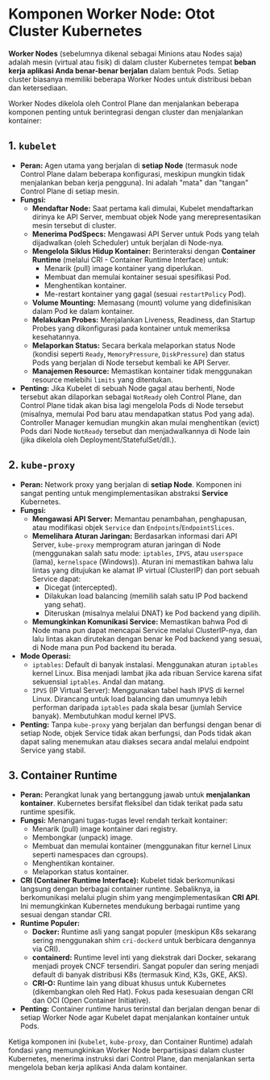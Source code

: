 # Komponen Worker Node: Otot Cluster Kubernetes

**Worker Nodes** (sebelumnya dikenal sebagai Minions atau Nodes saja) adalah mesin (virtual atau fisik) di dalam cluster Kubernetes tempat **beban kerja aplikasi Anda benar-benar berjalan** dalam bentuk Pods. Setiap cluster biasanya memiliki beberapa Worker Nodes untuk distribusi beban dan ketersediaan.

Worker Nodes dikelola oleh Control Plane dan menjalankan beberapa komponen penting untuk berintegrasi dengan cluster dan menjalankan kontainer:

## 1. `kubelet`

*   **Peran:** Agen utama yang berjalan di **setiap Node** (termasuk node Control Plane dalam beberapa konfigurasi, meskipun mungkin tidak menjalankan beban kerja pengguna). Ini adalah "mata" dan "tangan" Control Plane di setiap mesin.
*   **Fungsi:**
    *   **Mendaftar Node:** Saat pertama kali dimulai, Kubelet mendaftarkan dirinya ke API Server, membuat objek Node yang merepresentasikan mesin tersebut di cluster.
    *   **Menerima PodSpecs:** Mengawasi API Server untuk Pods yang telah dijadwalkan (oleh Scheduler) untuk berjalan di Node-nya.
    *   **Mengelola Siklus Hidup Kontainer:** Berinteraksi dengan **Container Runtime** (melalui CRI - Container Runtime Interface) untuk:
        *   Menarik (pull) image kontainer yang diperlukan.
        *   Membuat dan memulai kontainer sesuai spesifikasi Pod.
        *   Menghentikan kontainer.
        *   Me-restart kontainer yang gagal (sesuai `restartPolicy` Pod).
    *   **Volume Mounting:** Memasang (mount) volume yang didefinisikan dalam Pod ke dalam kontainer.
    *   **Melakukan Probes:** Menjalankan Liveness, Readiness, dan Startup Probes yang dikonfigurasi pada kontainer untuk memeriksa kesehatannya.
    *   **Melaporkan Status:** Secara berkala melaporkan status Node (kondisi seperti `Ready`, `MemoryPressure`, `DiskPressure`) dan status Pods yang berjalan di Node tersebut kembali ke API Server.
    *   **Manajemen Resource:** Memastikan kontainer tidak menggunakan resource melebihi `limits` yang ditentukan.
*   **Penting:** Jika Kubelet di sebuah Node gagal atau berhenti, Node tersebut akan dilaporkan sebagai `NotReady` oleh Control Plane, dan Control Plane tidak akan bisa lagi mengelola Pods di Node tersebut (misalnya, memulai Pod baru atau mendapatkan status Pod yang ada). Controller Manager kemudian mungkin akan mulai menghentikan (evict) Pods dari Node `NotReady` tersebut dan menjadwalkannya di Node lain (jika dikelola oleh Deployment/StatefulSet/dll.).

## 2. `kube-proxy`

*   **Peran:** Network proxy yang berjalan di **setiap Node**. Komponen ini sangat penting untuk mengimplementasikan abstraksi **Service** Kubernetes.
*   **Fungsi:**
    *   **Mengawasi API Server:** Memantau penambahan, penghapusan, atau modifikasi objek `Service` dan `Endpoints`/`EndpointSlices`.
    *   **Memelihara Aturan Jaringan:** Berdasarkan informasi dari API Server, `kube-proxy` memprogram aturan jaringan di Node (menggunakan salah satu mode: `iptables`, `IPVS`, atau `userspace` (lama), `kernelspace` (Windows)). Aturan ini memastikan bahwa lalu lintas yang ditujukan ke alamat IP virtual (ClusterIP) dan port sebuah Service dapat:
        *   Dicegat (intercepted).
        *   Dilakukan load balancing (memilih salah satu IP Pod backend yang sehat).
        *   Diteruskan (misalnya melalui DNAT) ke Pod backend yang dipilih.
    *   **Memungkinkan Komunikasi Service:** Memastikan bahwa Pod di Node mana pun dapat mencapai Service melalui ClusterIP-nya, dan lalu lintas akan dirutekan dengan benar ke Pod backend yang sesuai, di Node mana pun Pod backend itu berada.
*   **Mode Operasi:**
    *   `iptables`: Default di banyak instalasi. Menggunakan aturan `iptables` kernel Linux. Bisa menjadi lambat jika ada ribuan Service karena sifat sekuensial `iptables`. Andal dan matang.
    *   `IPVS` (IP Virtual Server): Menggunakan tabel hash IPVS di kernel Linux. Dirancang untuk load balancing dan umumnya lebih performan daripada `iptables` pada skala besar (jumlah Service banyak). Membutuhkan modul kernel IPVS.
*   **Penting:** Tanpa `kube-proxy` yang berjalan dan berfungsi dengan benar di setiap Node, objek Service tidak akan berfungsi, dan Pods tidak akan dapat saling menemukan atau diakses secara andal melalui endpoint Service yang stabil.

## 3. Container Runtime

*   **Peran:** Perangkat lunak yang bertanggung jawab untuk **menjalankan kontainer**. Kubernetes bersifat fleksibel dan tidak terikat pada satu runtime spesifik.
*   **Fungsi:** Menangani tugas-tugas level rendah terkait kontainer:
    *   Menarik (pull) image kontainer dari registry.
    *   Membongkar (unpack) image.
    *   Membuat dan memulai kontainer (menggunakan fitur kernel Linux seperti namespaces dan cgroups).
    *   Menghentikan kontainer.
    *   Melaporkan status kontainer.
*   **CRI (Container Runtime Interface):** Kubelet tidak berkomunikasi langsung dengan berbagai container runtime. Sebaliknya, ia berkomunikasi melalui plugin shim yang mengimplementasikan **CRI API**. Ini memungkinkan Kubernetes mendukung berbagai runtime yang sesuai dengan standar CRI.
*   **Runtime Populer:**
    *   **Docker:** Runtime asli yang sangat populer (meskipun K8s sekarang sering menggunakan shim `cri-dockerd` untuk berbicara dengannya via CRI).
    *   **containerd:** Runtime level inti yang diekstrak dari Docker, sekarang menjadi proyek CNCF tersendiri. Sangat populer dan sering menjadi default di banyak distribusi K8s (termasuk Kind, K3s, GKE, AKS).
    *   **CRI-O:** Runtime lain yang dibuat khusus untuk Kubernetes (dikembangkan oleh Red Hat). Fokus pada kesesuaian dengan CRI dan OCI (Open Container Initiative).
*   **Penting:** Container runtime harus terinstal dan berjalan dengan benar di setiap Worker Node agar Kubelet dapat menjalankan kontainer untuk Pods.

Ketiga komponen ini (`kubelet`, `kube-proxy`, dan Container Runtime) adalah fondasi yang memungkinkan Worker Node berpartisipasi dalam cluster Kubernetes, menerima instruksi dari Control Plane, dan menjalankan serta mengelola beban kerja aplikasi Anda dalam kontainer.
